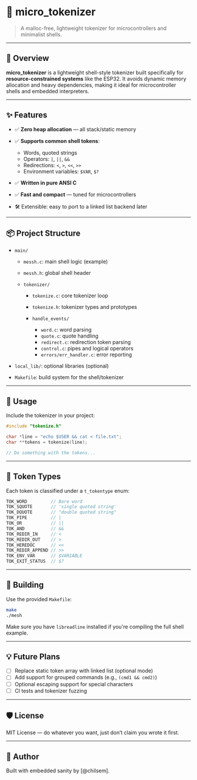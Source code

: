 
# 🦦 micro\_tokenizer

> A malloc-free, lightweight tokenizer for microcontrollers and minimalist shells.

---

## 🧠 Overview

**micro\_tokenizer** is a lightweight shell-style tokenizer built specifically for **resource-constrained systems** like the ESP32.
It avoids dynamic memory allocation and heavy dependencies, making it ideal for microcontroller shells and embedded interpreters.

---

## ✨ Features

* ✅ **Zero heap allocation** — all stack/static memory
* ✅ **Supports common shell tokens**:

  * Words, quoted strings
  * Operators: `|`, `||`, `&&`
  * Redirections: `<`, `>`, `<<`, `>>`
  * Environment variables: `$VAR`, `$?`
* ✅ **Written in pure ANSI C**
* ✅ **Fast and compact** — tuned for microcontrollers
* 🛠️ Extensible: easy to port to a linked list backend later

---

## 📦 Project Structure

* `main/`

  * `messh.c`: main shell logic (example)
  * `messh.h`: global shell header
  * `tokenizer/`

    * `tokenize.c`: core tokenizer loop
    * `tokenize.h`: tokenizer types and prototypes
    * `handle_events/`

      * `word.c`: word parsing
      * `quote.c`: quote handling
      * `redirect.c`: redirection token parsing
      * `control.c`: pipes and logical operators
      * `errors/err_handler.c`: error reporting
* `local_lib/`: optional libraries (optional)
* `Makefile`: build system for the shell/tokenizer

---

## 🚀 Usage

Include the tokenizer in your project:

```c
#include "tokenize.h"

char *line = "echo $USER && cat < file.txt";
char **tokens = tokenize(line);

// Do something with the tokens...
```

---

## 🧪 Token Types

Each token is classified under a `t_tokentype` enum:

```c
TOK_WORD         // Bare word
TOK_SQUOTE       // 'single quoted string'
TOK_DQUOTE       // "double quoted string"
TOK_PIPE         // |
TOK_OR           // ||
TOK_AND          // &&
TOK_REDIR_IN     // <
TOK_REDIR_OUT    // >
TOK_HEREDOC      // <<
TOK_REDIR_APPEND // >>
TOK_ENV_VAR      // $VARIABLE
TOK_EXIT_STATUS  // $?
```

---

## 🔧 Building

Use the provided `Makefile`:

```bash
make
./mesh
```

Make sure you have `libreadline` installed if you're compiling the full shell example.

---

## 💡 Future Plans

* [ ] Replace static token array with linked list (optional mode)
* [ ] Add support for grouped commands (e.g., `(cmd1 && cmd2)`)
* [ ] Optional escaping support for special characters
* [ ] CI tests and tokenizer fuzzing

---

## 🛡️ License

MIT License — do whatever you want, just don’t claim you wrote it first.

---

## 👤 Author

Built with embedded sanity by \[@chilsem].
